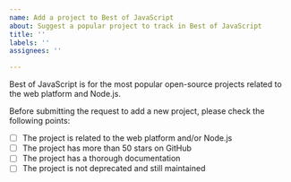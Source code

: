 ```yaml
---
name: Add a project to Best of JavaScript
about: Suggest a popular project to track in Best of JavaScript
title: ''
labels: ''
assignees: ''

---
```


Best of JavaScript is for the most popular open-source projects related to the web platform and Node.js.

Before submitting the request to add a new project, please check the following points:

- [ ] The project is related to the web platform and/or Node.js
- [ ] The project has more than 50 stars on GitHub
- [ ] The project has a thorough documentation
- [ ] The project is not deprecated and still maintained

